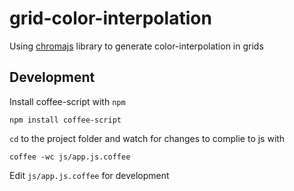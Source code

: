 grid-color-interpolation
========================

Using [chromajs][chromajs] library to generate color-interpolation in grids 

[chromajs]: http://driven-by-data.net/about/chromajs/#/0

## Development 

Install coffee-script with `npm`

```ssh
npm install coffee-script
```

`cd` to the project folder and watch for changes to complie to js with

```
coffee -wc js/app.js.coffee
```

Edit `js/app.js.coffee` for development